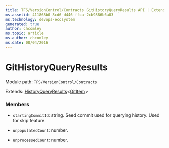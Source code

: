 ```yaml
---
title: TFS/VersionControl/Contracts GitHistoryQueryResults API | Extensions for Azure DevOps Services
ms.assetid: 411868b0-8cd6-d446-ffca-2cb9886b6a03
ms.technology: devops-ecosystem
generated: true
author: chcomley
ms.topic: article
ms.author: chcomley
ms.date: 08/04/2016
---
```


# GitHistoryQueryResults

Module path: `TFS/VersionControl/Contracts`

Extends: [HistoryQueryResults](../../../TFS/VersionControl/Contracts/HistoryQueryResults.md)&lt;[GitItem](../../../TFS/VersionControl/Contracts/GitItem.md)&gt;

### Members

- `startingCommitId`: string. Seed commit used for querying history. Used for skip feature.

- `unpopulatedCount`: number.

- `unprocessedCount`: number.
